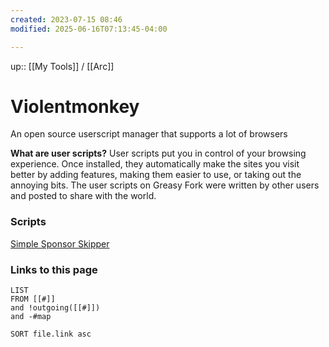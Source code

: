 ```yaml
---
created: 2023-07-15 08:46
modified: 2025-06-16T07:13:45-04:00

---
```

up:: [[My Tools]] / [[Arc]]

# Violentmonkey

An open source userscript manager that supports a lot of browsers

**What are user scripts?**
User scripts put you in control of your browsing experience. Once installed, they automatically make the sites you visit better by adding features, making them easier to use, or taking out the annoying bits. The user scripts on Greasy Fork were written by other users and posted to share with the world.

### Scripts
[Simple Sponsor Skipper](https://greasyfork.org/en/scripts/453320-simple-sponsor-skipper)




### Links to this page
```dataview
LIST
FROM [[#]]
and !outgoing([[#]])
and -#map

SORT file.link asc
```
